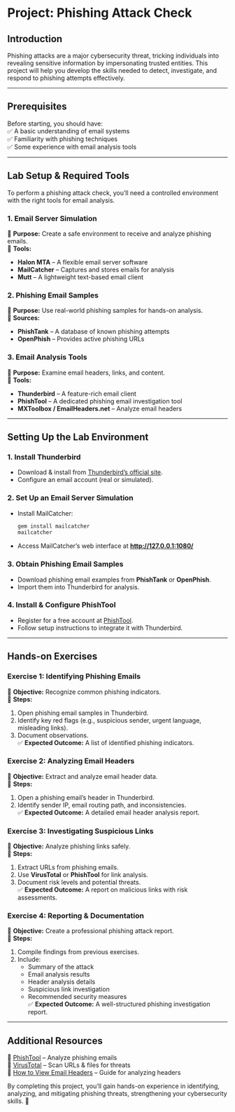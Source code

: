 # **Project: Phishing Attack Check**  

## **Introduction**  
Phishing attacks are a major cybersecurity threat, tricking individuals into revealing sensitive information by impersonating trusted entities. This project will help you develop the skills needed to detect, investigate, and respond to phishing attempts effectively.  

---

## **Prerequisites**  
Before starting, you should have:  
✅ A basic understanding of email systems  
✅ Familiarity with phishing techniques  
✅ Some experience with email analysis tools  

---

## **Lab Setup & Required Tools**  

To perform a phishing attack check, you’ll need a controlled environment with the right tools for email analysis.  

### **1. Email Server Simulation**  
🔹 **Purpose:** Create a safe environment to receive and analyze phishing emails.  
🔹 **Tools:**  
- **Halon MTA** – A flexible email server software  
- **MailCatcher** – Captures and stores emails for analysis  
- **Mutt** – A lightweight text-based email client  

### **2. Phishing Email Samples**  
🔹 **Purpose:** Use real-world phishing samples for hands-on analysis.  
🔹 **Sources:**  
- **PhishTank** – A database of known phishing attempts  
- **OpenPhish** – Provides active phishing URLs  

### **3. Email Analysis Tools**  
🔹 **Purpose:** Examine email headers, links, and content.  
🔹 **Tools:**  
- **Thunderbird** – A feature-rich email client  
- **PhishTool** – A dedicated phishing email investigation tool  
- **MXToolbox / EmailHeaders.net** – Analyze email headers  

---

## **Setting Up the Lab Environment**  

### **1. Install Thunderbird**  
- Download & install from [Thunderbird’s official site](https://www.thunderbird.net/).  
- Configure an email account (real or simulated).  

### **2. Set Up an Email Server Simulation**  
- Install MailCatcher:  
  ```sh
  gem install mailcatcher
  mailcatcher
  ```
- Access MailCatcher’s web interface at **http://127.0.0.1:1080/**  

### **3. Obtain Phishing Email Samples**  
- Download phishing email examples from **PhishTank** or **OpenPhish**.  
- Import them into Thunderbird for analysis.  

### **4. Install & Configure PhishTool**  
- Register for a free account at [PhishTool](https://phishtool.com).  
- Follow setup instructions to integrate it with Thunderbird.  

---

## **Hands-on Exercises**  

### **Exercise 1: Identifying Phishing Emails**  
📌 **Objective:** Recognize common phishing indicators.  
🔹 **Steps:**  
1. Open phishing email samples in Thunderbird.  
2. Identify key red flags (e.g., suspicious sender, urgent language, misleading links).  
3. Document observations.  
✅ **Expected Outcome:** A list of identified phishing indicators.  

### **Exercise 2: Analyzing Email Headers**  
📌 **Objective:** Extract and analyze email header data.  
🔹 **Steps:**  
1. Open a phishing email’s header in Thunderbird.  
2. Identify sender IP, email routing path, and inconsistencies.  
✅ **Expected Outcome:** A detailed email header analysis report.  

### **Exercise 3: Investigating Suspicious Links**  
📌 **Objective:** Analyze phishing links safely.  
🔹 **Steps:**  
1. Extract URLs from phishing emails.  
2. Use **VirusTotal** or **PhishTool** for link analysis.  
3. Document risk levels and potential threats.  
✅ **Expected Outcome:** A report on malicious links with risk assessments.  

### **Exercise 4: Reporting & Documentation**  
📌 **Objective:** Create a professional phishing attack report.  
🔹 **Steps:**  
1. Compile findings from previous exercises.  
2. Include:  
   - Summary of the attack  
   - Email analysis results  
   - Header analysis details  
   - Suspicious link investigation  
   - Recommended security measures  
✅ **Expected Outcome:** A well-structured phishing investigation report.  

---

## **Additional Resources**  
📌 [PhishTool](https://phishtool.com) – Analyze phishing emails  
📌 [VirusTotal](https://www.virustotal.com) – Scan URLs & files for threats  
📌 [How to View Email Headers](https://support.google.com/mail/answer/22454?hl=en) – Guide for analyzing headers  

By completing this project, you’ll gain hands-on experience in identifying, analyzing, and mitigating phishing threats, strengthening your cybersecurity skills. 🚀  
